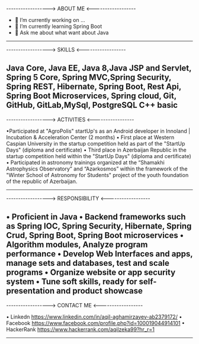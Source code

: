 ------------------>          ABOUT ME          <------------------

- 🔭 I’m currently working on ...
- 🌱 I’m currently learning Spring Boot
- 💬 Ask me about what want about Java

------------------------------------------------------------------

------------------>           SKILLS           <------------------

Java Core, Java EE, Java 8,Java JSP and Servlet,
Spring 5 Core, Spring MVC,Spring Security, Spring REST,
Hibernate, Spring Boot,
Rest Api, Spring Boot Microservices, Spring cloud,
Git, GitHub, GitLab,MySql, PostgreSQL
C++ basic
------------------------------------------------------------------


------------------>         ACTIVITIES          <-----------------

•Participated at "AgroPolis" startUp's as an Android developer in
Innoland | Incubation & Acceleration Center (2 months)
• First place at Western Caspian University in the startup
competition held as part of the "StartUp Days" (diploma and
certificate)
• Third place in Azerbaijan Republic in the startup competition
held within the "StartUp Days" (diploma and certificate)
• Participated in astronomy trainings organized at the “Shamakhi
Astrophysics Observatory” and “Azərkosmos” within the
framework of the "Winter School of Astronomy for Students"
project of the youth foundation of the republic of Azerbaijan.


------------------------------------------------------------------


------------------>       RESPONSIBILITY       <------------------

• Proficient in Java
• Backend frameworks such as Spring IOC, Spring Security,
Hibernate, Spring Crud, Spring Boot, Spring Boot microservices
• Algorithm modules, Analyze program performance
• Develop Web Interfaces and apps, manage sets and databases,
test and scale programs
• Organize website or app security system
• Tune soft skills, ready for self-presentation and product showcase 
------------------------------------------------------------------


------------------>       CONTACT ME       <------------------

• Linkedn https://www.linkedin.com/in/aqil-aghamirzayev-ab2379172/
• Facebook https://www.facebook.com/profile.php?id=100019044914101
• HackerRank https://www.hackerrank.com/aqilzeka99?hr_r=1

------------------------------------------------------------------






